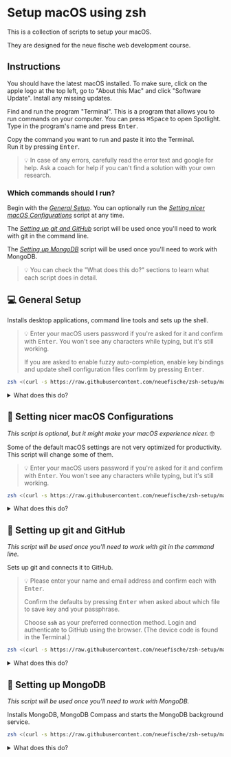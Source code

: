 # Setup macOS using zsh

This is a collection of scripts to setup your macOS.

They are designed for the neue fische web development course.

## Instructions

You should have the latest macOS installed. To make sure, click on the apple logo at the top left, go to "About this Mac" and click "Software Update". Install any missing updates.

Find and run the program "Terminal". This is a program that allows you to run commands on your computer. You can press <kbd>⌘</kbd><kbd>Space</kbd> to open Spotlight. Type in the program's name and press <kbd>Enter</kbd>.

Copy the command you want to run and paste it into the Terminal.  
Run it by pressing <kbd>Enter</kbd>.

> 💡 In case of any errors, carefully read the error text and google for help. Ask a coach for help if you can't find a solution with your own research.

### Which commands should I run?

Begin with the [_General Setup_](#-general-setup). You can optionally run the [_Setting nicer macOS Configurations_](#-setting-nicer-macos-configurations) script at any time.

The [_Setting up git and GitHub_](#-setting-up-git-and-github) script will be used once you'll need to work with git in the command line.

The [_Setting up MongoDB_](#-setting-up-mongodb) script will be used once you'll need to work with MongoDB.

> 💡 You can check the "What does this do?" sections to learn what each script does in detail.

## 💻 General Setup

Installs desktop applications, command line tools and sets up the shell.

> 💡 Enter your macOS users password if you're asked for it and confirm with <kbd>Enter</kbd>. You won't see any characters while typing, but it's still working.
>
> If you are asked to enable fuzzy auto-completion, enable key bindings and update shell configuration files confirm by pressing <kbd>Enter</kbd>.

```sh
zsh <(curl -s https://raw.githubusercontent.com/neuefische/zsh-setup/main/setup)
```

<details>
<summary>What does this do?</summary>

This command will download the [`setup` script](/setup) from GitHub and run it on your computer.

The script will install [Homebrew](https://brew.sh/) which is a package manager for macOS.

Using Homebrew it will install the following command line tools:

- [gh](https://cli.github.com/) is a command line tool for GitHub
- [git](https://git-scm.com/) is a version control system
- [antigen](https://antigen.sharats.me/) is a plugin manager for zsh (the shell)
- [zsh-completions](https://github.com/zsh-users/zsh-completions#readme) is a collection of additional auto completion definitions for zsh
- [exa](https://the.exa.website/) is a modern replacement for ls (list files)
- [tree](http://mama.indstate.edu/users/ice/tree/) is a recursive directory listing command that produces a depth indented listing of files
- [fnm](https://github.com/Schniz/fnm#readme) is a fast and simple Node.js version manager

It will also install the following desktop applications using Homebrew:

- [iTerm2](https://iterm2.com/) is a terminal emulator for macOS
- [Visual Studio Code](https://code.visualstudio.com/) is a code editor
- [Rectangle](https://rectangleapp.com/) is a window manager for macOS
- [QuickLook JSON](http://www.sagtau.com/quicklookjson.html) is a quicklook plugin for JSON files
- [Firefox Developer Edition](https://www.mozilla.org/en-US/firefox/developer/) is a web browser

Using fnm the script will install the latest [LTS](https://github.com/nodejs/release#release-schedule) version of [Node.js](https://nodejs.org/en/) a JavaScript runtime.

The script will use npm to install the following packages globally:

- [eslint](https://eslint.org/) is a tool for identifying and reporting on patterns found in ECMAScript/JavaScript code

The script will copy [zsh configuration files](/config) from this repository to configure zsh. It will also setup [shell-integration for iTerm](https://iterm2.com/documentation-shell-integration.html).

</details>

## 🍏 Setting nicer macOS Configurations

_This script is optional, but it might make your macOS experience nicer._ 🤓

Some of the default macOS settings are not very optimized for productivity. This script will change some of them.

> 💡 Enter your macOS users password if you're asked for it and confirm with <kbd>Enter</kbd>. You won't see any characters while typing, but it's still working.

```sh
zsh <(curl -s https://raw.githubusercontent.com/neuefische/zsh-setup/main/setup-macos)
```

<details>
<summary>What does this do?</summary>

This command will download the [`setup-macos` script](/setup-macos) from GitHub and run it on your computer.

The script will change the following macOS settings:

- disable disk eject warning
- set dock autohide timings to feel more responsive
- make hidden apps transparent in the dock
- remove recent apps from the dock
- set key repeat to feel more responsive
- set show all files in Finder (including hidden ones)
- make home folder the default location in Finder
- disable automatic spelling correction

> 💡 If you want only some of the settings to be applied, copy the relevant lines from the [setup script](/setup-macos) and run them in the Terminal.
>
> Don't forget to run `killall Dock && killall Finder` (or restart you computer) to apply the changes.

</details>

## 🐙 Setting up git and GitHub

_This script will be used once you'll need to work with git in the command line._

Sets up git and connects it to GitHub.

> 💡 Please enter your name and email address and confirm each with <kbd>Enter</kbd>.
>
> Confirm the defaults by pressing <kbd>Enter</kbd> when asked about which file to save key and your passphrase.
>
> Choose **`ssh`** as your preferred connection method. Login and authenticate to GitHub using the browser. (The device code is found in the Terminal.)

```sh
zsh <(curl -s https://raw.githubusercontent.com/neuefische/zsh-setup/main/setup-git)
```

<details>
<summary>What does this do?</summary>

This command will download the [`setup-git` script](/setup-git) from GitHub and run it on your computer.

The script will setup git and create a new ssh key for GitHub. It will also add the key to your GitHub account using the GitHub CLI.

</details>

## 🍃 Setting up MongoDB

_This script will be used once you'll need to work with MongoDB._

Installs MongoDB, MongoDB Compass and starts the MongoDB background service.

```sh
zsh <(curl -s https://raw.githubusercontent.com/neuefische/zsh-setup/main/setup-mongodb)
```

<details>
<summary>What does this do?</summary>

This command will download the [`setup-mongodb` script](/setup-mongodb) from GitHub and run it on your computer.

The script will use Homebrew to install [MongoDB](https://www.mongodb.com/) and [MongoDB Compass](https://www.mongodb.com/products/compass).

It will also start the MongoDB service.

</details>
